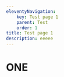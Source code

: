 ```yaml
---
eleventyNavigation:
    key: Test page 1
    parent: Test
    order: 1
title: Test page 1
description: eeeee
---
```


# ONE
